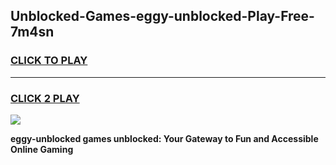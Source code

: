 
## Unblocked-Games-eggy-unblocked-Play-Free-7m4sn
<h3>
<a href="https://premium76.site?title=eggy-unblocked&ref=18A1">CLICK TO PLAY</a></h3>
<hr>

<h3>
<a href="https://premium76.site?title=eggy-unblocked&ref=18A1">CLICK 2 PLAY</a>
  
</h3>

<a href="https://premium76.site?title=eggy-unblocked&ref=18A1"><img src="https://clearcache.store/games.png"></a>


**eggy-unblocked games unblocked: Your Gateway to Fun and Accessible Online Gaming**
